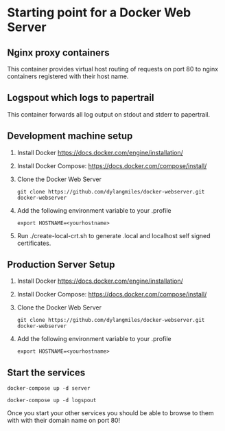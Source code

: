 
Starting point for a Docker Web Server
======================================

Nginx proxy containers
----------------------
This container provides virtual host routing of requests on port 80 to nginx containers registered with their host name.


Logspout which logs to papertrail
---------------------------------
This container forwards all log output on stdout and stderr to papertrail.

Development machine setup
-------------------------

1. Install Docker
   https://docs.docker.com/engine/installation/

2. Install Docker Compose:
   https://docs.docker.com/compose/install/

3. Clone the Docker Web Server
   ```
   git clone https://github.com/dylangmiles/docker-webserver.git docker-webserver
   ```
4. Add the following environment variable to your .profile
   ```
   export HOSTNAME=<yourhostname>
   ```
5. Run ./create-local-crt.sh to generate .local and localhost self signed certificates.   
    



Production Server Setup
-----------------------
1. Install Docker
   https://docs.docker.com/engine/installation/

2. Install Docker Compose:
   https://docs.docker.com/compose/install/

3. Clone the Docker Web Server
   ```
   git clone https://github.com/dylangmiles/docker-webserver.git docker-webserver
   ```
4. Add the following environment variable to your .profile
   ```
   export HOSTNAME=<yourhostname>
   ```

Start the services
------------------
```
docker-compose up -d server
```

```
docker-compose up -d logspout
```

Once you start your other services you should be able to browse to them with with their domain name on port 80!
